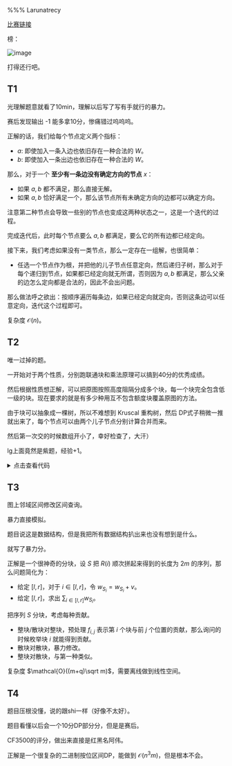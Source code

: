 %%% Larunatrecy

[比赛链接](http://172.20.0.170/d/jzyz/contest/66c7cfe825ec64134e94ddfa)

榜：

![image](https://img2024.cnblogs.com/blog/3059767/202408/3059767-20240823163749357-1819328578.png)


打得还行吧。

## T1

光理解题意就看了10min，理解以后写了写有手就行的暴力。

赛后发现输出 -1 能多拿10分，惨痛错过呜呜呜。

正解的话，我们给每个节点定义两个指标：

- $a:$ 即使加入一条入边也依旧存在一种合法的 $W$。
- $b:$ 即使加入一条出边也依旧存在一种合法的 $W$。

那么，对于一个 **至少有一条边没有确定方向的节点** $x$：

- 如果 $a,b$ 都不满足，那么直接无解。
- 如果 $a,b$ 恰好满足一个，那么该节点所有未确定方向的边都可以确定方向。

注意第二种节点会导致一些别的节点也变成这两种状态之一，这是一个迭代的过程。

完成迭代后，此时每个节点要么 $a,b$ 都满足，要么它的所有边都已经定向。

接下来，我们考虑如果没有一类节点，那么一定存在一组解，也很简单：

- 任选一个节点作为根，并把他的儿子节点任意定向，然后递归子树，那么对于每个递归到节点，如果都已经定向就无所谓，否则因为 $a,b$ 都满足，那么父亲的边怎么定向都是合法的，因此不会出问题。

那么做法呼之欲出：按顺序遍历每条边，如果已经定向就定向，否则这条边可以任意定向，迭代这个过程即可。

复杂度 $\mathcal{O}(n)$。

## T2

唯一过掉的题。

一开始对于两个性质，分别跑联通块和乘法原理可以搞到40分的优秀成绩。

然后根据性质想正解，可以把原图按照高度阻隔分成多个块，每一个块完全包含低一级的块。现在要求的就是有多少种用互不包含额度块覆盖原图的方法。

由于块可以抽象成一棵树，所以不难想到 Kruscal 重构树，然后 DP式子稍微一推就出来了，每个节点可以由两个儿子节点分别计算合并而来。

然后第一次交的时候数组开小了，幸好检查了，大汗）

lg上面竟然是紫题，经验+1。

<details>
<summary>点击查看代码</summary>

```
#include<bits/stdc++.h>
// #include <ext/pb_ds/assoc_container.hpp>
// #include <ext/pb_ds/tree_policy.hpp>
#define int long long
using namespace std;
// using namespace  __gnu_pbds;
// tree<int,null_type,less<int>,rb_tree_tag,tree_order_statistics_node_update> tr;//从小到大
// int findnum(int k){auto it=tr.find_by_order(k-1);return ((it!=tr.end())?(*it):1e9+7);}//查元素
// int findrank(int x){return tr.order_of_key(x)+1;}//查排名
inline int read()
{
	int w = 1, s = 0; char ch = getchar();
	while(!isdigit(ch)){if(ch=='-')w=-1;ch=getchar();}
	while(isdigit(ch)){s=s*10+(ch-'0');ch=getchar();}
	return w*s;
}
const int mod=998244353;
const int maxn=1e6+10;
const int inf=1e9+7;
int qw(int a, int b)
{
	int ans=1;a%=mod;
	while(b)
	{
		if(b&1)ans=ans*a%mod;
		b>>=1;
		a=a*a%mod;
	}
	return ans;
}
int n,m,H;
struct no
{
    int y,d;
};
vector<no> G[maxn];
bool vis[maxn];
void dfs1(int x)
{
    vis[x]=1;
    for(auto i : G[x])
    {
        int y=i.y,d=i.d;
        if(d==1||vis[y])continue;
        dfs1(y);
    }
}
void Sub1()
{
    int num=0;
    for(int i=1;i<=n;i++)
    {
        if(!vis[i])
        {
            dfs1(i);
            num++;
        }
    }
    cout<<qw(2,num);
    return ;
}
void Sub2(int D)
{
    if(H<=D)
    {
        cout<<qw(H+1,n);
        return ;
    }
    cout<<(qw(D+1,n)+(H-D)%mod)%mod;
    return ;
}
vector<int> GG[maxn];
int tot=0;
int cnt[3000][3000];
struct bi
{
    int x,y,v;
    inline friend bool operator < (bi x,bi y)
    {
        return x.v<y.v;
    }
};
vector<bi> mm;
int fa[maxn],d[maxn];
int gf(int x){return fa[x]==x?x:fa[x]=gf(fa[x]);}
void dfs3(int x,int h,int d)
{
    cnt[h][x]=d;
    for(auto i : G[x])
    {
        int y=i.y,dd=i.d;
        if(dd>=h||cnt[h][y])continue;
        dfs3(y,h,d);
    }
}
int dp[maxn],c[2];
void dfs(int x,int fa)
{
    int t=0;
    dp[x]=1;
    for(auto y : GG[x])
    {
        if(y==fa)continue;
        c[++t]=y;
        dfs(y,x);
    }
    dp[x]=( ( d[x] - d[c[1]] ) + dp[c[1]] ) % mod
         *( ( d[x] - d[c[2]] ) + dp[c[2]] ) % mod;
}
void Sub3()
{
    int ans=0;tot=n;
    for(int i=1;i<=m+n;i++)fa[i]=i;
    for(auto i : mm)
    {
        int x=i.x,y=i.y,v=i.v;
        int fx=gf(x),fy=gf(y);
        if(fx==fy)continue;
        tot++; d[tot]=v;
        fa[fx]=fa[fy]=tot;
        GG[tot].push_back(fx);
        GG[tot].push_back(fy);
        GG[fx].push_back(tot);
        GG[fy].push_back(tot);
        dp[tot]=
        ( dp[fx] + ( d[tot] - d[fx] ) ) % mod
       *( dp[fy] + ( d[tot] - d[fy] ) ) % mod;
    }
    ans=(dp[tot]-d[tot])%mod;
    // dfs(tot,0);
    cout<<(ans+H)%mod;
}
signed main()
{
#ifdef Lydic
    freopen(".in","r",stdin);
    freopen(".out","w",stdout);
#else
    freopen("rain.in","r",stdin);
    freopen("rain.out","w",stdout);
#endif
    
    cin>>n>>m>>H;
    int Su2=0;bool f=1;
    for(int i=1;i<=m;i++)
    {
        int x=read(),y=read(),v=read();
        if(i==1)Su2=v;
        else if(v!=Su2)f=0;
        G[x].push_back({y,v});
        G[y].push_back({x,v});
        mm.push_back({x,y,v});
    }
    if(H==1){Sub1();return 0;}
    if(f){Sub2(Su2);return 0;}
    sort(mm.begin(),mm.end());
    for(int i=1;i<=m+n;i++)dp[i]=1;
    Sub3();
    return 0;
}
```
</details>

## T3

图上邻域区间修改区间查询。

暴力直接模拟。

题目说这是数据结构，但是我把所有数据结构扒出来也没有想到是什么。

就写了暴力分。

正解是一个很神奇的分块，设 $S$ 把 $R(i)$ 顺次拼起来得到的长度为 $2m$ 的序列，那么问题简化为：

- 给定 $[l,r]$，对于 $i\in [l,r]$，令 $w_{S_i}=w_{S_i}+v$。
- 给定 $[l,r]$，求出 $\sum_{i\in [l,r]}w_{S_i}$。

把序列 $S$ 分块，考虑每种贡献。

- 整块/散块对整块，预处理 $f_{i,j}$ 表示第 $i$ 个块与前 $j$ 个位置的贡献，那么询问的时候枚举块 $i$ 就能得到贡献。
- 散块对散块，暴力修改。
- 整块对散块，与第一种类似。

复杂度 $\mathcal{O}((m+q)\sqrt m)$，需要离线做到线性空间。

## T4

题目压根没懂，说的跟shi一样（好像不太好）。

题目看懂以后会一个10分DP部分分，但是是赛后。

CF3500的评分，做出来直接是红黑名阿伟。

正解是一个很复杂的二进制按位区间DP，能做到 $\mathcal{O}(n^3m)$，但是根本不会。
